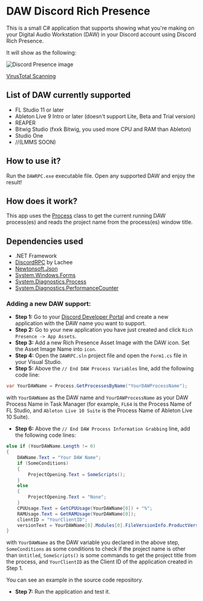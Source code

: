 # DAW Discord Rich Presence

This is a small C# application that supports showing what you're making on your Digital Audio Workstation (DAW) in your Discord account using Discord Rich Presence.

It will show as the following:

![Discord Presence image](https://i.imgur.com/IuaGOTk.png)

[VirusTotal Scanning](https://www.virustotal.com/gui/file/1f64e61eba346b0cb22b742ffb9b8768fae9f9ba362ff411d2a7eecb913054fd/detection)

## List of DAW currently supported

* FL Studio 11 or later
* Ableton Live 9 Intro or later (doesn't support Lite, Beta and Trial version)
* REAPER
* Bitwig Studio (fxxk Bitwig, you used more CPU and RAM than Ableton)
* Studio One
* //(LMMS SOON)

## How to use it?

Run the `DAWRPC.exe` executable file. Open any supported DAW and enjoy the result!

## How does it work?

This app uses the [Process](https://docs.microsoft.com/en-us/dotnet/api/system.diagnostics.process) class to get the current running DAW process(es) and reads the project name from the process(es) window title.

## Dependencies used

* .NET Framework
* [DiscordRPC](https://github.com/Lachee/discord-rpc-csharp) by Lachee
* [Newtonsoft.Json](https://www.newtonsoft.com/json)
* [System.Windows.Forms](https://docs.microsoft.com/en-us/dotnet/api/system.windows.forms)
* [System.Diagnostics.Process](https://docs.microsoft.com/en-us/dotnet/api/system.diagnostics.process)
* [System.Diagnostics.PerformanceCounter](https://docs.microsoft.com/en-us/dotnet/api/system.diagnostics.performancecounter)

### Adding a new DAW support:

* **Step 1:** Go to your [Discord Developer Portal](https://discord.com/developers/applications) and create a new application with the DAW name you want to support.
* **Step 2:** Go to your new application you have just created and click `Rich Presence -> App Assets`.
* **Step 3:** Add a new Rich Presence Asset Image with the DAW icon. Set the Asset Image Name into `icon`.
* **Step 4:** Open the `DAWRPC.sln` project file and open the `Form1.cs` file in your Visual Studio.
* **Step 5:** Above the `// End DAW Process Variables` line, add the following code line:

```csharp
var YourDAWName = Process.GetProcessesByName("YourDAWProcessName");
```

with `YourDAWName` as the DAW name and `YourDAWProcessName` as your DAW Process Name in Task Manager (for example, `FL64` is the Process Name of FL Studio, and `Ableton Live 10 Suite` is the Process Name of Ableton Live 10 Suite).

* **Step 6:** Above the `// End DAW Process Information Grabbing` line, add the following code lines:

```csharp
else if (YourDAWName.Length != 0)
{
	DAWName.Text = "Your DAW Name";
	if (SomeConditions)
	{
		ProjectOpening.Text = SomeScripts();
	}
	else
	{
		ProjectOpening.Text = "None";
	}
	CPUUsage.Text = GetCPUUsage(YourDAWName[0]) + "%";
	RAMUsage.Text = GetRAMUsage(YourDAWName[0]);
	clientID = "YourClientID";
	versionText = YourDAWName[0].Modules[0].FileVersionInfo.ProductVersion.ToString();
}
```

with `YourDAWName` as the DAW variable you declared in the above step, `SomeConditions` as some conditions to check if the project name is other than `Untitled`, `SomeScripts()` is some commands to get the project title from the process, and `YourClientID` as the Client ID of the application created in Step 1.

You can see an example in the source code repository.

* **Step 7:** Run the application and test it.
